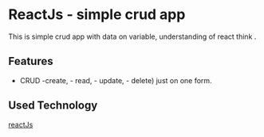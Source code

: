 # ReactJs - simple crud app 
This is simple crud app with data on variable, understanding of react think . <br>

## Features
* CRUD -create,
        - read,
        - update,
        - delete) just on one form.

## Used Technology
[reactJs](https://reactjs.org/) 
